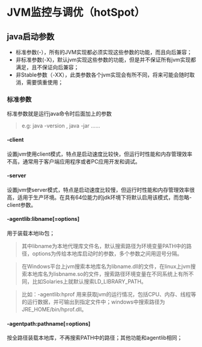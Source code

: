 # JVM监控与调优（hotSpot）
## java启动参数
* 标准参数(-），所有的JVM实现都必须实现这些参数的功能，而且向后兼容；
* 非标准参数(-X)，默认jvm实现这些参数的功能，但是并不保证所有jvm实现都满足，且不保证向后兼容；
* 非Stable参数（-XX），此类参数各个jvm实现会有所不同，将来可能会随时取消，需要慎重使用；

### 标准参数
标准参数就是运行java命令时后面加上的参数
> e.g: java -version , java -jar  ……

#### -client 
 设置jvm使用client模式，特点是启动速度比较快，但运行时性能和内存管理效率不高，通常用于客户端应用程序或者PC应用开发和调试。

#### -server
 设置jvm使server模式，特点是启动速度比较慢，但运行时性能和内存管理效率很高，适用于生产环境。在具有64位能力的jdk环境下将默认启用该模式，而忽略-client参数。

#### -agentlib:libname[=options] 
用于装载本地lib包；
> 其中libname为本地代理库文件名，默认搜索路径为环境变量PATH中的路径，options为传给本地库启动时的参数，多个参数之间用逗号分隔。

> 在Windows平台上jvm搜索本地库名为libname.dll的文件，在linux上jvm搜索本地库名为lisbname.so的文件，搜索路径环境变量在不同系统上有所不同，比如Solaries上就默认搜索LD_LIBRARY_PATH。
 
> 比如：-agentlib:hprof
  用来获取jvm的运行情况，包括CPU、内存、线程等的运行数据，并可输出到指定文件中；windows中搜索路径为JRE_HOME/bin/hprof.dll。

#### -agentpath:pathname[=options] 
 按全路径装载本地库，不再搜索PATH中的路径；其他功能和agentlib相同；




